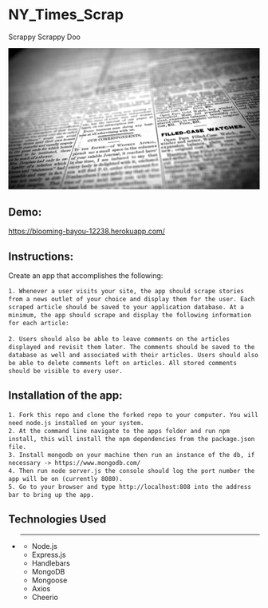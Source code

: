# NY_Times_Scrap
Scrappy Scrappy Doo

![Image description](/public/assets/img/maxresdefault.jpg)

## Demo:

https://blooming-bayou-12238.herokuapp.com/

## Instructions:

Create an app that accomplishes the following:


    1. Whenever a user visits your site, the app should scrape stories from a news outlet of your choice and display them for the user. Each scraped article should be saved to your application database. At a minimum, the app should scrape and display the following information for each article:

    2. Users should also be able to leave comments on the articles displayed and revisit them later. The comments should be saved to the database as well and associated with their articles. Users should also be able to delete comments left on articles. All stored comments should be visible to every user.

## Installation of the app:

    1. Fork this repo and clone the forked repo to your computer. You will need node.js installed on your system.
    2. At the command line navigate to the apps folder and run npm install, this will install the npm dependencies from the package.json file.
    3. Install mongodb on your machine then run an instance of the db, if necessary -> https://www.mongodb.com/
    4. Then run node server.js the console should log the port number the app will be on (currently 8080).
    5. Go to your browser and type http://localhost:808 into the address bar to bring up the app.


## Technologies Used
* ________________
    * Node.js
    * Express.js
    * Handlebars
    * MongoDB
    * Mongoose
    * Axios
    * Cheerio


